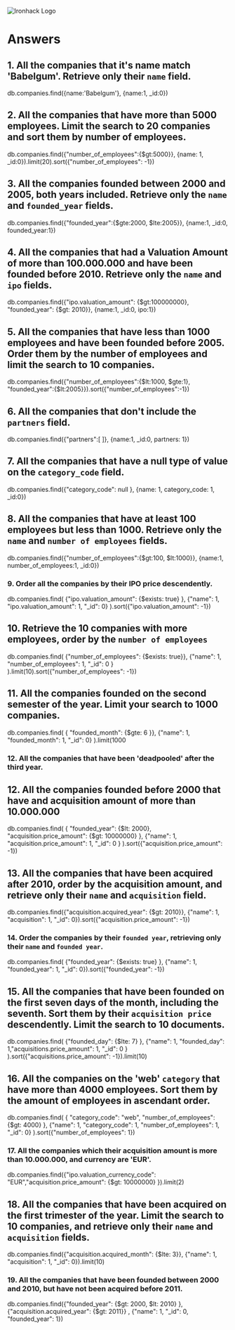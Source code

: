 ![Ironhack Logo](https://i.imgur.com/1QgrNNw.png)

# Answers

## 1. All the companies that it's name match 'Babelgum'. Retrieve only their `name` field.

db.companies.find({name:'Babelgum'}, {name:1, _id:0})

## 2. All the companies that have more than 5000 employees. Limit the search to 20 companies and sort them by **number of employees**.

db.companies.find({"number_of_employees":{$gt:5000}}, {name: 1, _id:0}).limit(20).sort({"number_of_employees": -1})

## 3. All the companies founded between 2000 and 2005, both years included. Retrieve only the `name` and `founded_year` fields.

db.companies.find({"founded_year":{$gte:2000, $lte:2005}}, {name:1, _id:0, founded_year:1})

## 4. All the companies that had a Valuation Amount of more than 100.000.000 and have been founded before 2010. Retrieve only the `name` and `ipo` fields.

db.companies.find({"ipo.valuation_amount": {$gt:100000000}, "founded_year": {$gt: 2010}}, {name:1, _id:0, ipo:1})


## 5. All the companies that have less than 1000 employees and have been founded before 2005. Order them by the number of employees and limit the search to 10 companies.

db.companies.find({"number_of_employees":{$lt:1000, $gte:1}, "founded_year":{$lt:2005}}).sort({"number_of_employees":-1})

## 6. All the companies that don't include the `partners` field.

db.companies.find({"partners":[ ]}, {name:1, _id:0, partners: 1})


## 7. All the companies that have a null type of value on the `category_code` field.

db.companies.find({"category_code": null }, {name: 1, category_code: 1, _id:0})

## 8. All the companies that have at least 100 employees but less than 1000. Retrieve only the `name` and `number of employees` fields.

db.companies.find({"number_of_employees":{$gt:100, $lt:1000}}, {name:1, number_of_employees:1, _id:0})

### 9. Order all the companies by their IPO price descendently.

db.companies.find( {"ipo.valuation_amount": {$exists: true} }, {"name": 1, "ipo.valuation_amount": 1, "_id": 0} ).sort({"ipo.valuation_amount": -1})

## 10. Retrieve the 10 companies with more employees, order by the `number of employees`

db.companies.find( {"number_of_employees": {$exists: true}}, {"name": 1, "number_of_employees": 1, "_id": 0 } ).limit(10).sort({"number_of_employees": -1})

## 11. All the companies founded on the second semester of the year. Limit your search to 1000 companies.

db.companies.find( { "founded_month": {$gte: 6 }}, {"name": 1, "founded_month": 1, "_id": 0} ).limit(1000

### 12. All the companies that have been 'deadpooled' after the third year. 

<!-- Your Code Goes Here -->

## 12. All the companies founded before 2000 that have and acquisition amount of more than 10.000.000

db.companies.find( { "founded_year": {$lt: 2000}, "acquisition.price_amount": {$gt: 10000000} }, {"name": 1, "acquisition.price_amount": 1, "_id": 0 } ).sort({"acquisition.price_amount": -1})

## 13. All the companies that have been acquired after 2010, order by the acquisition amount, and retrieve only their `name` and `acquisition` field.

db.companies.find({"acquisition.acquired_year": {$gt: 2010}}, {"name": 1, "acquisition": 1, "_id": 0}).sort({"acquisition.price_amount": -1})

### 14. Order the companies by their `founded year`, retrieving only their `name` and `founded year`.

db.companies.find( {"founded_year": {$exists: true} }, {"name": 1, "founded_year": 1, "_id": 0}).sort({"founded_year": -1})

## 15. All the companies that have been founded on the first seven days of the month, including the seventh. Sort them by their `acquisition price` descendently. Limit the search to 10 documents.

db.companies.find( {"founded_day": {$lte: 7} }, {"name": 1, "founded_day": 1,"acquisitions.price_amount": 1, "_id": 0 } ).sort({"acquisitions.price_amount": -1}).limit(10)

## 16. All the companies on the 'web' `category` that have more than 4000 employees. Sort them by the amount of employees in ascendant order.

db.companies.find( { "category_code": "web", "number_of_employees": {$gt: 4000} }, {"name": 1, "category_code": 1, "number_of_employees": 1, "_id": 0} ).sort({"number_of_employees": 1})

### 17. All the companies which their acquisition amount is more than 10.000.000, and currency are 'EUR'.

db.companies.find({"ipo.valuation_currency_code": "EUR","acquisition.price_amount": {$gt: 10000000} }).limit(2)

## 18. All the companies that have been acquired on the first trimester of the year. Limit the search to 10 companies, and retrieve only their `name` and `acquisition` fields.

db.companies.find({"acquisition.acquired_month": {$lte: 3}}, {"name": 1, "acquisition": 1, "_id": 0}).limit(10)

### 19. All the companies that have been founded between 2000 and 2010, but have not been acquired before 2011.

db.companies.find({"founded_year": {$gt: 2000, $lt: 2010} }, {"acquisition.acquired_year": {$gt: 2011}} , {"name": 1, "_id": 0, "founded_year": 1})

